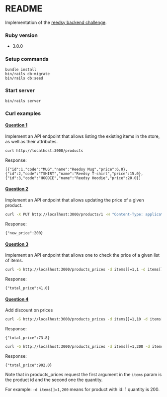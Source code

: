 # README

Implementation of the [reedsy backend challenge](https://github.com/reedsy/challenges/blob/main/ruby-on-rails-engineer-v2.md).

### Ruby version
  * 3.0.0

### Setup commands
```
bundle install
bin/rails db:migrate
bin/rails db:seed
```
### Start server
```
bin/rails server
```

### Curl examples
#### [Question 1](https://github.com/reedsy/challenges/blob/main/ruby-on-rails-engineer-v2.md#question-1)
Implement an API endpoint that allows listing the existing items in the store, as well as their attributes.

```bash
curl http://localhost:3000/products
```
Response:
```
[{"id":1,"code":"MUG","name":"Reedsy Mug","price":6.0},{"id":2,"code":"TSHIRT","name":"Reedsy T-shirt","price":15.0},{"id":3,"code":"HOODIE","name":"Reedsy Hoodie","price":20.0}]
```

#### [Question 2](https://github.com/reedsy/challenges/blob/main/ruby-on-rails-engineer-v2.md#question-2)
Implement an API endpoint that allows updating the price of a given product.

```bash
curl -X PUT http://localhost:3000/products/1 -H "Content-Type: application/json" -d '{"product": { "price_in_cents" : 200 } }'
```
Response:
```
{"new_price":200}
```

#### [Question 3](https://github.com/reedsy/challenges/blob/main/ruby-on-rails-engineer-v2.md#question-3)
Implement an API endpoint that allows one to check the price of a given list of items.

```bash
curl -G http://localhost:3000/products_prices -d items[]=1,1 -d items[]=2,1 -d items[]=3,1
```
Response:
```
{"total_price":41.0}
```

#### [Question 4](https://github.com/reedsy/challenges/blob/main/ruby-on-rails-engineer-v2.md#question-4)
Add discount on prices

```bash
curl -G http://localhost:3000/products_prices -d items[]=1,10 -d items[]=2,1
```
Response:
```
{"total_price":73.8}
```

```bash
curl -G http://localhost:3000/products_prices -d items[]=1,200 -d items[]=2,4 -d items[]=3,1
```
Response:
```
{"total_price":902.0}
```
  
Note that in products_prices request the first argument in the `items` param is the product id and the second one the quantity.

For example: `-d items[]=1,200` means for product with id: 1 quantity is 200.
